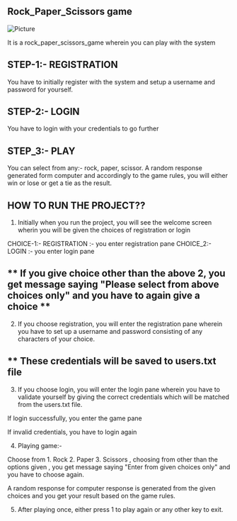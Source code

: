 ##  Rock_Paper_Scissors game

![Picture](https://www.google.com/url?sa=i&url=https%3A%2F%2Fwww.sciencemag.org%2Fnews%2F2015%2F05%2Frock-paper-scissors-may-explain-evolutionary-games-nature&psig=AOvVaw248as7WQPahdosSP_8ypBu&ust=1619928502023000&source=images&cd=vfe&ved=0CAIQjRxqFwoTCNjM417Op_ACFQAAAAAdAAAAABAJ)




It is a rock_paper_scissors_game wherein you can play with the system

## STEP-1:-  REGISTRATION

You have to initially register with the system and setup a username and password for yourself.

## STEP-2:-  LOGIN

You have to login with your credentials to go further

## STEP_3:-  PLAY

You can select from any:- rock, paper, scissor.  A random response generated form computer and accordingly to the game rules, you will either win or lose or get a tie as the result.

## HOW TO RUN THE PROJECT??

1.  Initially when you run the project,  you will see the welcome screen wherin you will be given the choices of registration or login

CHOICE-1:-  REGISTRATION        :-  you enter registration pane
CHOICE_2:-  LOGIN               :-  you enter login pane

## ** If you give choice other than the above 2,  you get message saying "Please select from above choices only" and you have to again give a choice **

2.  If you choose registration, you will enter the registration pane wherein you have to set up a username and password consisting of any characters of your choice. 

## ** These credentials will be saved to users.txt  file

3. If you choose login, you will enter the login pane wherein you have to validate yourself by giving the correct credentials which will be matched from the users.txt file. 

If login successfully, you enter the game pane

If invalid credentials, you have to login again

4. Playing game:-

Choose from 1. Rock  2. Paper  3. Scissors ,  choosing from other than the options given , you get message saying "Enter from given choices only"  and you have to choose again.

A random response for computer response is generated from the given choices and you get your result based on the game rules.

5. After playing once,  either press 1 to play again or any other key to exit.
